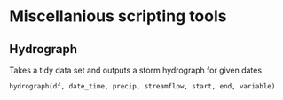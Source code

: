#  Miscellanious scripting tools

##  Hydrograph
Takes a tidy data set and outputs a storm hydrograph for given dates
``` {r}
hydrograph(df, date_time, precip, streamflow, start, end, variable)
```
